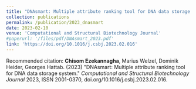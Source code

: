 ```yaml
---
title: "DNAsmart: Multiple attribute ranking tool for DNA data storage system"
collection: publications
permalink: /publication/2023_dnasmart
date: 2023-02-10
venue: 'Computational and Structural Biotechnology Journal'
#paperurl: '/files/pdf/DNAsmart_2023.pdf'
link: 'https://doi.org/10.1016/j.csbj.2023.02.016'
---
```


<!---[Download paper here](/files/pdf/Design_consideration_2022.pdf)--->

Recommended citation: **Chisom Ezekannagha**, Marius Welzel, Dominik Heider, Georges Hattab. (2023) "DNAsmart: Multiple attribute ranking tool for DNA data storage system." <i>Computational and Structural Biotechnology Journal</i> 2023, ISSN 2001-0370, doi.org/10.1016/j.csbj.2023.02.016.